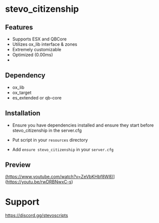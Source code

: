 # stevo_citizenship


## Features
- Supports ESX and QBCore
- Utilizes ox_lib interface & zones
- Extremely customizable
- Optimized (0.00ms)
- 
## Dependency

- ox_lib
- ox_target
- es_extended or qb-core


## Installation

- Ensure you have dependencies installed and ensure they start before stevo_citizenship in the server.cfg

- Put script in your `resources` directory

- Add `ensure stevo_citizenship` in your `server.cfg`

## Preview
[(https://www.youtube.com/watch?v=ZeVbKHbf8W8)](https://youtu.be/rwDRBNwxC-s)](https://youtu.be/rwDRBNwxC-s)

# Support
https://discord.gg/stevoscripts
